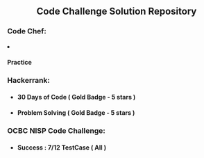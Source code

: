 <h2 align="center">Code Challenge Solution Repository</h2>

<h3>Code Chef:</h3>
<li>
	<h4>Practice</h4>
</li>
<h3>Hackerrank:</h3>
<ul>
	<li>
		<h4>30 Days of Code ( Gold Badge - 5 stars )</h4>
	</li>
	<li>
		<h4>Problem Solving ( Gold Badge - 5 stars )</h4>
	</li>
</ul>
<h3>OCBC NISP Code Challenge:</h3>
<ul>
	<li>
		<h4>Success : 7/12 TestCase ( All )</h4>
	</li>
</ul>





